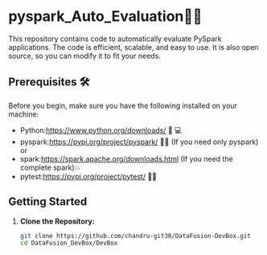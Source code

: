 # pyspark_Auto_Evaluation🚀✨
This repository contains code to automatically evaluate PySpark applications. The code is efficient, scalable, and easy to use. It is also open source, so you can modify it to fit your needs.

## Prerequisites 🛠️
Before you begin, make sure you have the following installed on your machine:

- Python:https://www.python.org/downloads/ 🐍 💻
- pyspark:https://pypi.org/project/pyspark/ 🐍💥 (If you need only pyspark) or
- spark:https://spark.apache.org/downloads.html (If you need the complete spark)💥
- pytest:https://pypi.org/project/pytest/ 🔬🧪

## Getting Started

1. **Clone the Repository:**
   ```bash
   git clone https://github.com/chandru-git30/DataFusion-DevBox.git
   cd DataFusion_DevBox/DevBox
   ```
